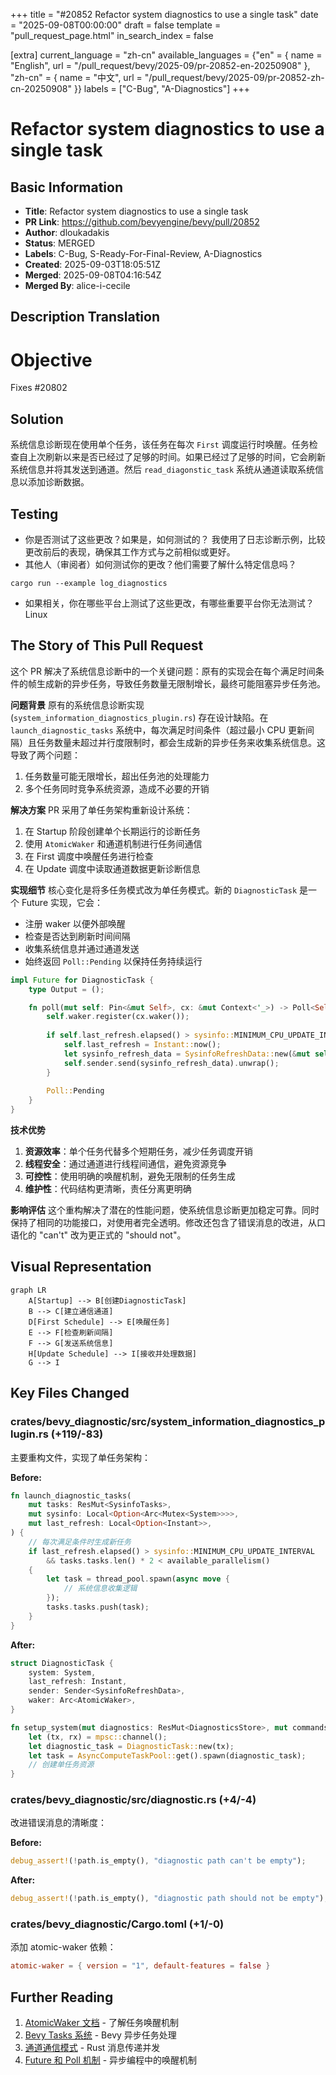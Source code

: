 +++
title = "#20852 Refactor system diagnostics to use a single task"
date = "2025-09-08T00:00:00"
draft = false
template = "pull_request_page.html"
in_search_index = false

[extra]
current_language = "zh-cn"
available_languages = {"en" = { name = "English", url = "/pull_request/bevy/2025-09/pr-20852-en-20250908" }, "zh-cn" = { name = "中文", url = "/pull_request/bevy/2025-09/pr-20852-zh-cn-20250908" }}
labels = ["C-Bug", "A-Diagnostics"]
+++

# Refactor system diagnostics to use a single task

## Basic Information
- **Title**: Refactor system diagnostics to use a single task
- **PR Link**: https://github.com/bevyengine/bevy/pull/20852
- **Author**: dloukadakis
- **Status**: MERGED
- **Labels**: C-Bug, S-Ready-For-Final-Review, A-Diagnostics
- **Created**: 2025-09-03T18:05:51Z
- **Merged**: 2025-09-08T04:16:54Z
- **Merged By**: alice-i-cecile

## Description Translation
# Objective

Fixes #20802

## Solution
系统信息诊断现在使用单个任务，该任务在每次 `First` 调度运行时唤醒。任务检查自上次刷新以来是否已经过了足够的时间。如果已经过了足够的时间，它会刷新系统信息并将其发送到通道。然后 `read_diagonstic_task` 系统从通道读取系统信息以添加诊断数据。

## Testing

- 你是否测试了这些更改？如果是，如何测试的？
我使用了日志诊断示例，比较更改前后的表现，确保其工作方式与之前相似或更好。
- 其他人（审阅者）如何测试你的更改？他们需要了解什么特定信息吗？
```
cargo run --example log_diagnostics
```
- 如果相关，你在哪些平台上测试了这些更改，有哪些重要平台你无法测试？
Linux

## The Story of This Pull Request

这个 PR 解决了系统信息诊断中的一个关键问题：原有的实现会在每个满足时间条件的帧生成新的异步任务，导致任务数量无限制增长，最终可能阻塞异步任务池。

**问题背景**
原有的系统信息诊断实现 (`system_information_diagnostics_plugin.rs`) 存在设计缺陷。在 `launch_diagnostic_tasks` 系统中，每次满足时间条件（超过最小 CPU 更新间隔）且任务数量未超过并行度限制时，都会生成新的异步任务来收集系统信息。这导致了两个问题：
1. 任务数量可能无限增长，超出任务池的处理能力
2. 多个任务同时竞争系统资源，造成不必要的开销

**解决方案**
PR 采用了单任务架构重新设计系统：
1. 在 Startup 阶段创建单个长期运行的诊断任务
2. 使用 `AtomicWaker` 和通道机制进行任务间通信
3. 在 First 调度中唤醒任务进行检查
4. 在 Update 调度中读取通道数据更新诊断信息

**实现细节**
核心变化是将多任务模式改为单任务模式。新的 `DiagnosticTask` 是一个 Future 实现，它会：
- 注册 waker 以便外部唤醒
- 检查是否达到刷新时间间隔
- 收集系统信息并通过通道发送
- 始终返回 `Poll::Pending` 以保持任务持续运行

```rust
impl Future for DiagnosticTask {
    type Output = ();

    fn poll(mut self: Pin<&mut Self>, cx: &mut Context<'_>) -> Poll<Self::Output> {
        self.waker.register(cx.waker());
        
        if self.last_refresh.elapsed() > sysinfo::MINIMUM_CPU_UPDATE_INTERVAL {
            self.last_refresh = Instant::now();
            let sysinfo_refresh_data = SysinfoRefreshData::new(&mut self.system);
            self.sender.send(sysinfo_refresh_data).unwrap();
        }
        
        Poll::Pending
    }
}
```

**技术优势**
1. **资源效率**：单个任务代替多个短期任务，减少任务调度开销
2. **线程安全**：通过通道进行线程间通信，避免资源竞争
3. **可控性**：使用明确的唤醒机制，避免无限制的任务生成
4. **维护性**：代码结构更清晰，责任分离更明确

**影响评估**
这个重构解决了潜在的性能问题，使系统信息诊断更加稳定可靠。同时保持了相同的功能接口，对使用者完全透明。修改还包含了错误消息的改进，从口语化的 "can't" 改为更正式的 "should not"。

## Visual Representation

```mermaid
graph LR
    A[Startup] --> B[创建DiagnosticTask]
    B --> C[建立通信通道]
    D[First Schedule] --> E[唤醒任务]
    E --> F[检查刷新间隔]
    F --> G[发送系统信息]
    H[Update Schedule] --> I[接收并处理数据]
    G --> I
```

## Key Files Changed

### crates/bevy_diagnostic/src/system_information_diagnostics_plugin.rs (+119/-83)
主要重构文件，实现了单任务架构：

**Before:**
```rust
fn launch_diagnostic_tasks(
    mut tasks: ResMut<SysinfoTasks>,
    mut sysinfo: Local<Option<Arc<Mutex<System>>>>,
    mut last_refresh: Local<Option<Instant>>,
) {
    // 每次满足条件时生成新任务
    if last_refresh.elapsed() > sysinfo::MINIMUM_CPU_UPDATE_INTERVAL
        && tasks.tasks.len() * 2 < available_parallelism()
    {
        let task = thread_pool.spawn(async move {
            // 系统信息收集逻辑
        });
        tasks.tasks.push(task);
    }
}
```

**After:**
```rust
struct DiagnosticTask {
    system: System,
    last_refresh: Instant,
    sender: Sender<SysinfoRefreshData>,
    waker: Arc<AtomicWaker>,
}

fn setup_system(mut diagnostics: ResMut<DiagnosticsStore>, mut commands: Commands) {
    let (tx, rx) = mpsc::channel();
    let diagnostic_task = DiagnosticTask::new(tx);
    let task = AsyncComputeTaskPool::get().spawn(diagnostic_task);
    // 创建单任务资源
}
```

### crates/bevy_diagnostic/src/diagnostic.rs (+4/-4)
改进错误消息的清晰度：

**Before:**
```rust
debug_assert!(!path.is_empty(), "diagnostic path can't be empty");
```

**After:**
```rust
debug_assert!(!path.is_empty(), "diagnostic path should not be empty");
```

### crates/bevy_diagnostic/Cargo.toml (+1/-0)
添加 atomic-waker 依赖：
```toml
atomic-waker = { version = "1", default-features = false }
```

## Further Reading

1. [AtomicWaker 文档](https://docs.rs/atomic-waker/1.0.0/atomic_waker/) - 了解任务唤醒机制
2. [Bevy Tasks 系统](https://bevyengine.org/learn/books/bevy-tasks/) - Bevy 异步任务处理
3. [通道通信模式](https://doc.rust-lang.org/book/ch16-02-message-passing.html) - Rust 消息传递并发
4. [Future 和 Poll 机制](https://rust-lang.github.io/async-book/02_execution/03_wakeups.html) - 异步编程中的唤醒机制